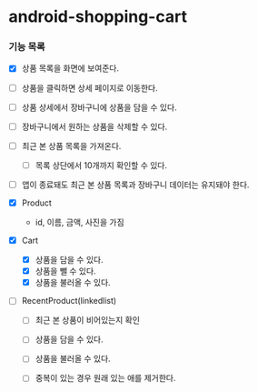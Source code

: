 # android-shopping-cart

### 기능 목록

- [X] 상품 목록을 화면에 보여준다.
- [ ] 상품을 클릭하면 상세 페이지로 이동한다.
- [ ] 상품 상세에서 장바구니에 상품을 담을 수 있다.
- [ ] 장바구니에서 원하는 상품을 삭제할 수 있다.
- [ ] 최근 본 상품 목록을 가져온다.
  - [ ] 목록 상단에서 10개까지 확인할 수 있다.
- [ ] 앱이 종료돼도 최근 본 상품 목록과 장바구니 데이터는 유지돼야 한다.

- [x] Product
  - id, 이름, 금액, 사진을 가짐

- [x] Cart
  - [x] 상품을 담을 수 있다.
  - [x] 상품을 뺄 수 있다.
  - [x] 상품을 불러올 수 있다.
  
- [ ] RecentProduct(linkedlist)
  - [ ] 최근 본 상품이 비어있는지 확인
  - [ ] 상품을 담을 수 있다.
  - [ ] 상품을 불러올 수 있다.
  - [ ] 중복이 있는 경우 원래 있는 애를 제거한다.

